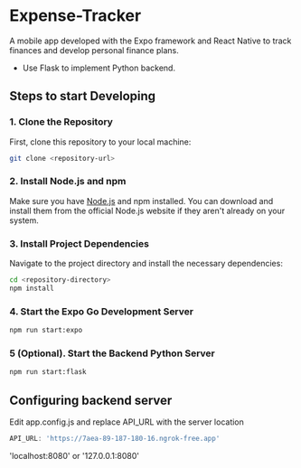 # Expense-Tracker
A mobile app developed with the Expo framework and React Native to track finances and develop personal finance plans.

- Use Flask to implement Python backend.

## Steps to start Developing

### 1. Clone the Repository
First, clone this repository to your local machine:
```bash
git clone <repository-url>
```

### 2. Install Node.js and npm
Make sure you have [Node.js](https://nodejs.org) and npm installed. You can download and install them from the official Node.js website if they aren't already on your system.

### 3. Install Project Dependencies
Navigate to the project directory and install the necessary dependencies:
```bash
cd <repository-directory>
npm install
```

### 4. Start the Expo Go Development Server
```bash
npm run start:expo
```

### 5 (Optional). Start the Backend Python Server
```bash
npm run start:flask
```

## Configuring backend server
Edit app.config.js and replace API_URL with the server location
```javascript
API_URL: 'https://7aea-89-187-180-16.ngrok-free.app'
```

'localhost:8080' or '127.0.0.1:8080'

